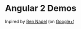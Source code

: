 
# Angular 2 Demos

Inpired by [Ben Nadel][1] (on [Google+][2])

[1]: http://www.bennadel.com
[2]: https://plus.google.com/108976367067760160494?rel=author

